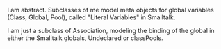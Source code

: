 I am abstract. Subclasses of me model meta objects for global variables (Class, Global, Pool), called "Literal Variables" in Smalltalk.I am just a subclass of Association, modeling the binding of the global in either the Smalltalk globals, Undeclared or classPools.